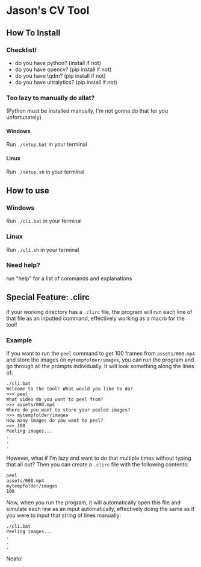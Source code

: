 # Jason's CV Tool

## How To Install

### Checklist!
- do you have python? (install if not)
- do you have opencv? (pip install if not)
- do you have tqdm? (pip install if not)
- do you have ultralytics? (pip install if not)

### Too lazy to manually do allat?

(Python must be installed manually, I'm not gonna do that for you unfortunately)

#### Windows
Run `./setup.bat` in your terminal

#### Linux
Run `./setup.sh` in your terminal

## How to use

### Windows
Run `./cli.bat` in your terminal

### Linux
Run `./cli.sh` in your terminal

### Need help?
run "help" for a list of commands and explanations

## Special Feature: .clirc

If your working directory has a `.clirc` file, the program will run each line of that file as an inputted command, effectively working as a macro for the tool!

### Example

If you want to run the `peel` command to get 100 frames from `assets/000.mp4` and store the images on `mytempfolder/images`, you can run the program and go through all the prompts individually. It will look something along the lines of:
```
./cli.bat
Welcome to the tool! What would you like to do?
>>> peel
What video do you want to peel from?
>>> assets/000.mp4
Where do you want to store your peeled images?
>>> mytempfolder/images
How many images do you want to peel?
>>> 100
Peeling images...
.
.
.
```

However, what if I'm lazy and want to do that multiple times without typing that all out? Then you can create a `.clirc` file with the following contents:
```
peel
assets/000.mp4
mytempfolder/images
100
```
Now, when you run the program, it will automatically open this file and simulate each line as an input automatically, effectively doing the same as if you were to input that string of lines manually:
```
./cli.bat
Peeling images...
.
.
.
```
Neato!